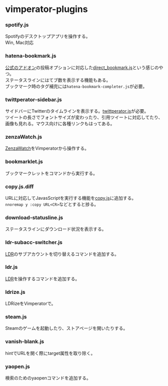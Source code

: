 vimperator-plugins
==================
### spotify.js
Spotifyのデスクトップアプリを操作する。  
Win, Mac対応

### hatena-bookmark.js
[公式のアドオン](https://addons.mozilla.org/ja/firefox/addon/hatena-bookmark/)の投稿オプションに対応した[direct\_bookmark.js](https://github.com/vimpr/vimperator-plugins/blob/master/direct_bookmark.js)という感じのやつ。  
ステータスラインにはてブ数を表示する機能もある。  
ブックマーク時のタグ補完には`hatena-bookmark-completer.js`が必要。

### twittperator-sidebar.js
サイドバーにTwitterのタイムラインを表示する。[twittperator.js](https://github.com/vimpr/vimperator-plugins/blob/master/twittperator.js)が必要。  
ツイートの長さでフォントサイズが変わったり、引用ツイートに対応してたり、画像も見れる。マウス向けに各種リンクもはってある。

### zenzaWatch.js
[ZenzaWatch](https://greasyfork.org/ja/scripts/14391-zenzawatch)をVimperatorから操作する。

### bookmarklet.js
ブックマークレットをコマンドから実行する。

### copy.js.diff
URLに対応してJavasScriptを実行する機能を[copy.js](https://github.com/vimpr/vimperator-plugins/blob/master/copy.js)に追加する。  
`nnoremap y :copy URL<CR>`などとすると捗る。

### download-statusline.js
ステータスラインにダウンロード状況を表示する。

### ldr-subacc-switcher.js
[LDR](http://reader.livedoor.com/)のサブアカウントを切り替えるコマンドを追加する。

### ldr.js
[LDR](http://reader.livedoor.com/)を操作するコマンドを追加する。

### ldrize.js
LDRizeをVimperatorで。

### steam.js
Steamのゲームを起動したり、ストアページを開いたりする。

### vanish-blank.js
hintでURLを開く際にtarget属性を取り除く。

### yaopen.js
検索のためのyaopenコマンドを追加する。

